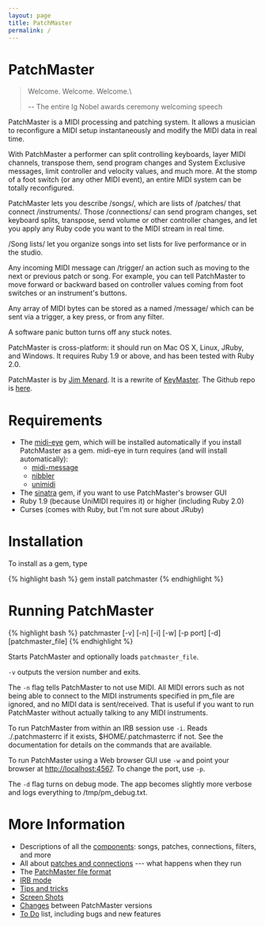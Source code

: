```yaml
---
layout: page
title: PatchMaster
permalink: /
---
```


# PatchMaster

> Welcome. Welcome. Welcome.\\
> 
> -- The entire Ig Nobel awards ceremony welcoming speech

PatchMaster is a MIDI processing and patching system. It allows a musician
to reconfigure a MIDI setup instantaneously and modify the MIDI data in real
time.

With PatchMaster a performer can split controlling keyboards, layer MIDI
channels, transpose them, send program changes and System Exclusive
messages, limit controller and velocity values, and much more. At the stomp
of a foot switch (or any other MIDI event), an entire MIDI system can be
totally reconfigured.

PatchMaster lets you describe /songs/, which are lists of /patches/ that
connect /instruments/. Those /connections/ can send program changes, set
keyboard splits, transpose, send volume or other controller changes, and let
you apply any Ruby code you want to the MIDI stream in real time.

/Song lists/ let you organize songs into set lists for live performance or
in the studio.

Any incoming MIDI message can /trigger/ an action such as moving to the next
or previous patch or song. For example, you can tell PatchMaster to move
forward or backward based on controller values coming from foot switches or
an instrument's buttons.

Any array of MIDI bytes can be stored as a named /message/ which can be sent
via a trigger, a key press, or from any filter.

A software panic button turns off any stuck notes.

PatchMaster is cross-platform: it should run on Mac OS X, Linux, JRuby, and
Windows. It requires Ruby 1.9 or above, and has been tested with Ruby 2.0.

PatchMaster is by [Jim Menard](mailto:jim@jimmenard.com). It is a rewrite of
[KeyMaster](http://jimmenard.com/projects/keymaster/). The Github repo is
[here](https://github.com/jimm/patchmaster).

# Requirements

- The [midi-eye](https://github.com/arirusso/midi-eye) gem, which will be
  installed automatically if you install PatchMaster as a gem. midi-eye in
  turn requires (and will install automatically):
  - [midi-message](https://github.com/arirusso/midi-message)
  - [nibbler](https://github.com/arirusso/nibbler)
  - [unimidi](https://github.com/arirusso/unimidi)
- The [sinatra](http://www.sinatrarb.com/) gem, if you want to use
  PatchMaster's browser GUI
- Ruby 1.9 (because UniMIDI requires it) or higher (including Ruby 2.0)
- Curses (comes with Ruby, but I'm not sure about JRuby)

# Installation

To install as a gem, type

{% highlight bash %}
gem install patchmaster
{% endhighlight %}

# Running PatchMaster

{% highlight bash %}
patchmaster [-v] [-n] [-i] [-w] [-p port] [-d] [patchmaster_file]
{% endhighlight %}

Starts PatchMaster and optionally loads `patchmaster_file`.

`-v` outputs the version number and exits.

The `-n` flag tells PatchMaster to not use MIDI. All MIDI errors such as not
being able to connect to the MIDI instruments specified in pm_file are
ignored, and no MIDI data is sent/received. That is useful if you want to
run PatchMaster without actually talking to any MIDI instruments.

To run PatchMaster from within an IRB session use `-i`. Reads
./.patchmasterrc if it exists, $HOME/.patchmasterrc if not. See the
documentation for details on the commands that are available.

To run PatchMaster using a Web browser GUI use `-w` and point your browser at
<http://localhost:4567>. To change the port, use `-p`.

The `-d` flag turns on debug mode. The app becomes slightly more verbose and
logs everything to /tmp/pm_debug.txt.

# More Information

- Descriptions of all the [components](/components): songs, patches, connections, filters,
  and more
- All about [patches and connections](/patches) --- what happens when they run
- The [PatchMaster file format](/file-format)
- [IRB mode](/irb)
- [Tips and tricks](/tips-and-tricks)
- [Screen Shots](/screenshots)
- [Changes](/changes) between PatchMaster versions
- [To Do](/todo) list, including bugs and new features

